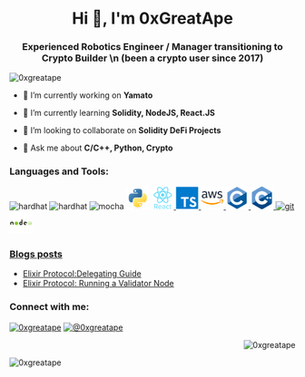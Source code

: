 <h1 align="center">Hi 👋, I'm 0xGreatApe</h1>
<h3 align="center">Experienced Robotics Engineer / Manager transitioning to Crypto Builder  \n (been a crypto user since 2017) </h3>
 
<p align="left"> <img src="https://komarev.com/ghpvc/?username=0xgreatape&label=Profile%20views&color=0e75b6&style=flat" alt="0xgreatape" /> </p>

- 🔭 I’m currently working on **Yamato**

- 🌱 I’m currently learning **Solidity, NodeJS, React.JS**

- 👯 I’m looking to collaborate on **Solidity DeFi Projects**

- 💬 Ask me about **C/C++, Python, Crypto**

<h3 align="left">Languages and Tools:</h3>
<p align="left">  <img href="https://github.com/ethereum/solidity"  src="https://www.svgrepo.com/show/374088/solidity.svg" alt="hardhat" width="40" height="40"/>  
<img href="https://github.com/NomicFoundation/hardhat"  src="https://encrypted-tbn0.gstatic.com/images?q=tbn:ANd9GcRF2uVdiUYgMLowRelq0vJw5nduSO_gms7qpEoFp0x5hpBsBV-z5HXGBQe8mNgbhzQepbE&usqp=CAU" alt="hardhat" width="40" height="40"/> 
<img href="https://github.com/mochajs/mocha"  src="https://camo.githubusercontent.com/58045a79a69afea4cab1cea6def6d911fba3956cf5fd683addf41c032aa64088/68747470733a2f2f636c6475702e636f6d2f78465646784f696f41552e737667" alt="mocha" width="40" height="40"/> 
  <img src="https://raw.githubusercontent.com/devicons/devicon/master/icons/python/python-original.svg" alt="python" width="40" height="40"/> </a> <a href="https://reactjs.org/" target="_blank" rel="noreferrer"> <img src="https://raw.githubusercontent.com/devicons/devicon/master/icons/react/react-original-wordmark.svg" alt="react" width="40" height="40"/> </a> <a href="https://www.typescriptlang.org/" target="_blank" rel="noreferrer"> <img src="https://raw.githubusercontent.com/devicons/devicon/master/icons/typescript/typescript-original.svg" alt="typescript" width="40" height="40"/> </a> 
<a href="https://aws.amazon.com" target="_blank" rel="noreferrer"> <img src="https://raw.githubusercontent.com/devicons/devicon/master/icons/amazonwebservices/amazonwebservices-original-wordmark.svg" alt="aws" width="40" height="40"/> </a> <a href="https://www.cprogramming.com/" target="_blank" rel="noreferrer"> <img src="https://raw.githubusercontent.com/devicons/devicon/master/icons/c/c-original.svg" alt="c" width="40" height="40"/> </a> <a href="https://www.w3schools.com/cpp/" target="_blank" rel="noreferrer"> <img src="https://raw.githubusercontent.com/devicons/devicon/master/icons/cplusplus/cplusplus-original.svg" alt="cplusplus" width="40" height="40"/> </a> <a href="https://git-scm.com/" target="_blank" rel="noreferrer"> <img src="https://www.vectorlogo.zone/logos/git-scm/git-scm-icon.svg" alt="git" width="40" height="40"/> </a> <a href="https://nodejs.org" target="_blank" rel="noreferrer"> <img src="https://raw.githubusercontent.com/devicons/devicon/master/icons/nodejs/nodejs-original-wordmark.svg" alt="nodejs" width="40" height="40"/> </a> <a href="https://www.python.org" target="_blank" rel="noreferrer"> </p>

### Blogs posts
<!-- BLOG-POST-LIST:START -->
- [Elixir Protocol:Delegating Guide](https://medium.com/@0xGreatApe/elixir-protocol-delegating-guide-ce16970684ac)
- [Elixir Protocol: Running a Validator Node](https://medium.com/@0xGreatApe/an-idiots-guide-to-running-an-elixir-v2-0-validator-307e801ec4bf)
<!-- BLOG-POST-LIST:END -->

<h3 align="left">Connect with me:</h3>
<p align="left">
<a href="https://twitter.com/0xgreatape" target="blank"><img align="center" src="https://raw.githubusercontent.com/rahuldkjain/github-profile-readme-generator/master/src/images/icons/Social/twitter.svg" alt="0xgreatape" height="30" width="40" /></a>
<a href="https://medium.com/@0xgreatape" target="blank"><img align="center" src="https://raw.githubusercontent.com/rahuldkjain/github-profile-readme-generator/master/src/images/icons/Social/medium.svg" alt="@0xgreatape" height="30" width="40" /></a>
</p>



<p>&nbsp;<img align="right" src="https://github-readme-stats.vercel.app/api?username=0xgreatape&show_icons=true&locale=en" alt="0xgreatape" /></p>

<p><img align="left" src="https://github-readme-stats.vercel.app/api/top-langs?username=0xgreatape&show_icons=true&locale=en&layout=compact" alt="0xgreatape" /></p>

